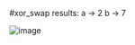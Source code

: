 #xor_swap results:
a -> 2
b -> 7

![image](https://github.com/mdmhuq/x86-64-Assembly-Practice/assets/121406023/3f953a7f-c6df-4f02-8f11-02adabd82e5f)

